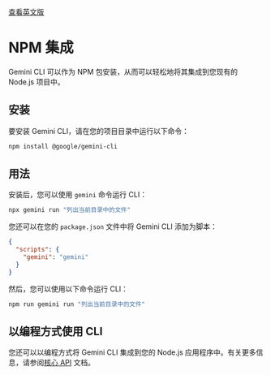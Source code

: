 [查看英文版](../../../docs/npm.md)

# NPM 集成

Gemini CLI 可以作为 NPM 包安装，从而可以轻松地将其集成到您现有的 Node.js 项目中。

## 安装

要安装 Gemini CLI，请在您的项目目录中运行以下命令：

```bash
npm install @google/gemini-cli
```

## 用法

安装后，您可以使用 `gemini` 命令运行 CLI：

```bash
npx gemini run "列出当前目录中的文件"
```

您还可以在您的 `package.json` 文件中将 Gemini CLI 添加为脚本：

```json
{
  "scripts": {
    "gemini": "gemini"
  }
}
```

然后，您可以使用以下命令运行 CLI：

```bash
npm run gemini run "列出当前目录中的文件"
```

## 以编程方式使用 CLI

您还可以以编程方式将 Gemini CLI 集成到您的 Node.js 应用程序中。有关更多信息，请参阅[核心 API](core/index.md) 文档。